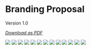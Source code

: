 # Branding Proposal

Version 1.0

_[Download as PDF](Branding_Proposal.pdf)_

[![](branding_proposal/branding_proposal01.png)](branding_proposal/branding_proposal01.png)
[![](branding_proposal/branding_proposal02.png)](branding_proposal/branding_proposal02.png)
[![](branding_proposal/branding_proposal03.png)](branding_proposal/branding_proposal03.png)
[![](branding_proposal/branding_proposal04.png)](branding_proposal/branding_proposal04.png)
[![](branding_proposal/branding_proposal05.png)](branding_proposal/branding_proposal05.png)
[![](branding_proposal/branding_proposal06.png)](branding_proposal/branding_proposal06.png)
[![](branding_proposal/branding_proposal07.png)](branding_proposal/branding_proposal07.png)
[![](branding_proposal/branding_proposal08.png)](branding_proposal/branding_proposal08.png)
[![](branding_proposal/branding_proposal09.png)](branding_proposal/branding_proposal09.png)
[![](branding_proposal/branding_proposal10.png)](branding_proposal/branding_proposal10.png)
[![](branding_proposal/branding_proposal11.png)](branding_proposal/branding_proposal11.png)
[![](branding_proposal/branding_proposal12.png)](branding_proposal/branding_proposal12.png)
[![](branding_proposal/branding_proposal13.png)](branding_proposal/branding_proposal13.png)
